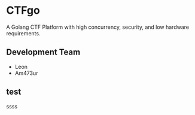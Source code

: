 # CTFgo

A Golang CTF Platform with high concurrency, security, and low hardware requirements.

## Development Team

* Leon
* Am473ur

## test
ssss
